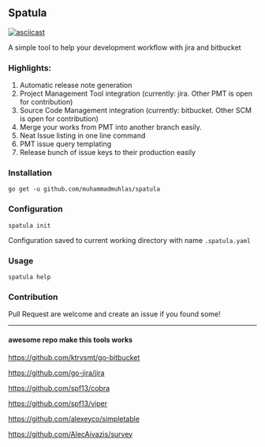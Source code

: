 ## Spatula

[![asciicast](https://asciinema.org/a/sQEN6HqdyGE2gE5uk0z6iWStt.svg)](https://asciinema.org/a/sQEN6HqdyGE2gE5uk0z6iWStt)

A simple tool to help your development workflow with jira and bitbucket

### Highlights:
1. Automatic release note generation
2. Project Management Tool integration (currently: jira. Other PMT is open for contribution)
3. Source Code Management integration (currently: bitbucket. Other SCM is open for contribution)
4. Merge your works from PMT into another branch easily.
5. Neat Issue listing in one line command
6. PMT issue query templating
7. Release bunch of issue keys to their production easily

### Installation
`go get -u github.com/muhammadmuhlas/spatula`

### Configuration
`spatula init`

Configuration saved to current working directory with name `.spatula.yaml` 

### Usage
`spatula help`

### Contribution
Pull Request are welcome and create an issue if you found some!

---

#### awesome repo make this tools works
https://github.com/ktrysmt/go-bitbucket

https://github.com/go-jira/jira

https://github.com/spf13/cobra

https://github.com/spf13/viper

https://github.com/alexeyco/simpletable

https://github.com/AlecAivazis/survey
